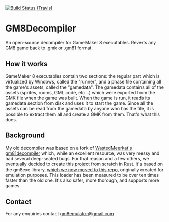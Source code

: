 [![Build Status (Travis)](https://travis-ci.com/OpenGM8/GM8Decompiler.svg?branch=master)](https://travis-ci.com/OpenGM8/GM8Decompiler)

# GM8Decompiler
An open-source decompiler for GameMaker 8 executables. Reverts any GM8 game back to .gmk or .gm81 format.

## How it works
GameMaker 8 executables contain two sections: the regular part which is virtualized by Windows, called the "runner", and a phase file containing all the game's assets, called the "gamedata". The gamedata contains all of the assets (sprites, rooms, GML code, etc...) which were exported from the GMK file when the game was built. When the game is run, it reads its gamedata section from disk and uses it to start the game. Since all the assets can be read from the gamedata by anyone who has the file, it is possible to extract them all and create a GMK from them. That's what this does.

## Background
My old decompiler was based on a fork of [WastedMeerkat's gm81decompiler](https://github.com/WastedMeerkat/gm81decompiler) which, while an excellent resource, was very messy and had several deep-seated bugs. For that reason and a few others, we eventually decided to create this project from scratch in Rust. It's based on the gm8exe library, [which we now moved to this repo](./gm8exe/), originally created for emulation purposes. This loader has been measured to be over ten times faster than the old one. It's also safer, more thorough, and supports more games.

## Contact
For any enquiries contact gm8emulator@gmail.com
